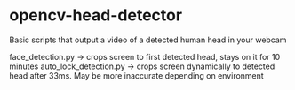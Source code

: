 # opencv-head-detector
Basic scripts that output a video of a detected human head in your webcam


face_detection.py -> crops screen to first detected head, stays on it for 10 minutes
auto_lock_detection.py -> crops screen dynamically to detected head after 33ms. May be more inaccurate depending on environment
